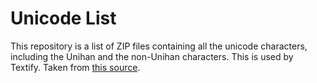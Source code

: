 # Unicode List

This repository is a list of ZIP files containing all the unicode characters, including the Unihan and the non-Unihan characters. This is used by Textify. Taken from [this source](https://unicode.org/Public/UCD/latest/ucdxml/).

